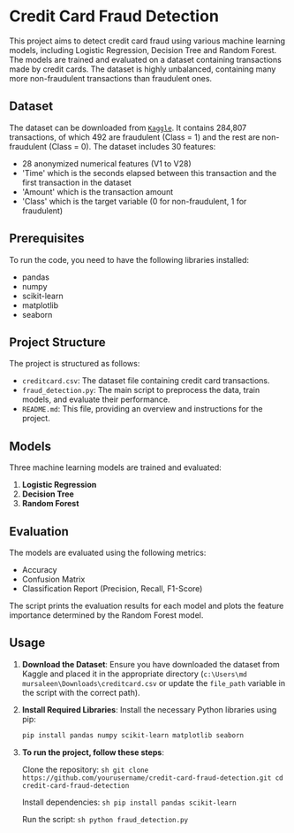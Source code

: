 # Credit Card Fraud Detection

This project aims to detect credit card fraud using various machine learning models, including Logistic Regression, Decision Tree and Random Forest. The models are trained and evaluated on a dataset containing transactions made by credit cards. The dataset is highly unbalanced, containing many more non-fraudulent transactions than fraudulent ones.

## Dataset

The dataset can be downloaded from [`Kaggle`](https://www.kaggle.com/datasets/mlg-ulb/creditcardfraud). It contains 284,807 transactions, of which 492 are fraudulent (Class = 1) and the rest are non-fraudulent (Class = 0). The dataset includes 30 features: 

- 28 anonymized numerical features (V1 to V28)
- 'Time' which is the seconds elapsed between this transaction and the first transaction in the dataset
- 'Amount' which is the transaction amount
- 'Class' which is the target variable (0 for non-fraudulent, 1 for fraudulent)

## Prerequisites

To run the code, you need to have the following libraries installed:

- pandas
- numpy
- scikit-learn
- matplotlib
- seaborn

## Project Structure

The project is structured as follows:

- `creditcard.csv`: The dataset file containing credit card transactions.
- `fraud_detection.py`: The main script to preprocess the data, train models, and evaluate their performance.
- `README.md`: This file, providing an overview and instructions for the project.

## Models

Three machine learning models are trained and evaluated:

1. **Logistic Regression**
2. **Decision Tree**
3. **Random Forest**

## Evaluation

The models are evaluated using the following metrics:

- Accuracy
- Confusion Matrix
- Classification Report (Precision, Recall, F1-Score)

The script prints the evaluation results for each model and plots the feature importance determined by the Random Forest model.

## Usage

1. **Download the Dataset**: Ensure you have downloaded the dataset from Kaggle and placed it in the appropriate directory (`c:\Users\md mursaleen\Downloads\creditcard.csv` or update the `file_path` variable in the script with the correct path).

2. **Install Required Libraries**: Install the necessary Python libraries using pip:

   ```sh
   pip install pandas numpy scikit-learn matplotlib seaborn

3. **To run the project, follow these steps**:

    Clone the repository:
        ```sh
        git clone https://github.com/yourusername/credit-card-fraud-detection.git
        cd credit-card-fraud-detection
        ```

    Install dependencies:
        ```sh
        pip install pandas scikit-learn
        ```

    Run the script:
        ```sh
        python fraud_detection.py
        ``` 
